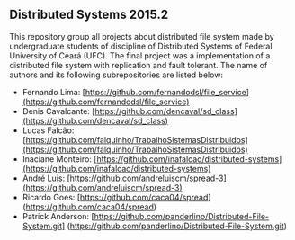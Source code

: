 ## Distributed Systems 2015.2

This repository group all projects about distributed file system made by undergraduate students of discipline of Distributed Systems of Federal University of Ceará (UFC). The final project was a implementation of a distributed file system with replication and fault tolerant. The name of authors and its following subrepositories are listed below:

- Fernando Lima: [https://github.com/fernandodsl/file_service](https://github.com/fernandodsl/file_service)
- Denis Cavalcante: [https://github.com/dencaval/sd_class](https://github.com/dencaval/sd_class)
- Lucas Falcão: [https://github.com/falquinho/TrabalhoSistemasDistribuidos](https://github.com/falquinho/TrabalhoSistemasDistribuidos)
- Inaciane Monteiro: [https://github.com/inafalcao/distributed-systems](https://github.com/inafalcao/distributed-systems)
- André Luis: [https://github.com/andreluiscm/spread-3](https://github.com/andreluiscm/spread-3)
- Ricardo Goes: [https://github.com/caca04/spread] (https://github.com/caca04/spread)
- Patrick Anderson: [https://github.com/panderlino/Distributed-File-System.git] (https://github.com/panderlino/Distributed-File-System.git)

